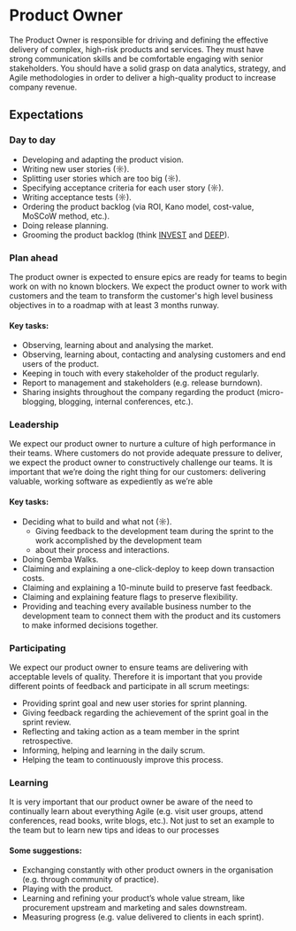 # Product Owner

The Product Owner is responsible for driving and defining the effective delivery of complex, high-risk products and services. They must have strong communication skills and be comfortable engaging with senior stakeholders. You should have a solid grasp on data analytics, strategy, and Agile methodologies in order to deliver a high-quality product to increase company revenue.

## Expectations

### Day to day
* Developing and adapting the product vision.
* Writing new user stories (☼).
* Splitting user stories which are too big (☼).
* Specifying acceptance criteria for each user story (☼).
* Writing acceptance tests (☼).
* Ordering the product backlog (via ROI, Kano model, cost-value, MoSCoW method, etc.).
* Doing release planning.
* Grooming the product backlog (think [INVEST](http://en.wikipedia.org/wiki/INVEST_%28mnemonic%29) and [DEEP](http://blog.mountaingoatsoftware.com/make-the-product-backlog-deep)).

### Plan ahead

The product owner is expected to ensure epics are ready for teams to begin work on with no known blockers. We expect the product owner to work with customers and the team to transform the customer's high level business objectives in to a roadmap with at least 3 months runway.

#### Key tasks:

* Observing, learning about and analysing the market.
* Observing, learning about, contacting and analysing customers and end users of the product.
* Keeping in touch with every stakeholder of the product regularly.
* Report to management and stakeholders (e.g. release burndown).
* Sharing insights throughout the company regarding the product (micro-blogging, blogging, internal conferences, etc.).

### Leadership

We expect our product owner to nurture a culture of high performance in their teams. Where customers do not provide adequate pressure to deliver, we expect the product owner to constructively challenge our teams. It is important that we’re doing the right thing for our customers: delivering valuable, working software as expediently as we’re able

#### Key tasks:

* Deciding what to build and what not (☼).
  * Giving feedback to the development team
during the sprint to the work accomplished by the development team
  * about their process and interactions.
* Doing Gemba Walks.
* Claiming and explaining a one-click-deploy to keep down transaction costs.
* Claiming and explaining a 10-minute build to preserve fast feedback.
* Claiming and explaining feature flags to preserve flexibility.
* Providing and teaching every available business number to the development team to connect them with the product and its customers to make informed decisions together.

### Participating

We expect our product owner to ensure teams are delivering with acceptable levels of quality. Therefore it is important that you provide different points of feedback and participate in all scrum meetings:

* Providing sprint goal and new user stories for sprint planning.
* Giving feedback regarding the achievement of the sprint goal in the sprint review.
* Reflecting and taking action as a team member in the sprint retrospective.
* Informing, helping and learning in the daily scrum.
* Helping the team to continuously improve this process.

### Learning

It is very important that our product owner be aware of the need to continually learn about everything Agile (e.g. visit user groups, attend conferences, read books, write blogs, etc.). Not just to set an example to the team but to learn new tips and ideas to our processes

#### Some suggestions:

* Exchanging constantly with other product owners in the organisation (e.g. through community of practice).
* Playing with the product.
* Learning and refining your product’s whole value stream, like procurement upstream and marketing and sales downstream.
* Measuring progress (e.g. value delivered to clients in each sprint).
